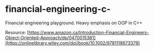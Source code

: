 # financial-engineering-c-
Financial engineering playground. Heavy emphasis on OOP in C++


Resource: [https://www.amazon.ca/Introduction-Financial-Engineers-Object-Oriented-Approach/dp/0470015381](https://onlinelibrary.wiley.com/doi/book/10.1002/9781118673379)
